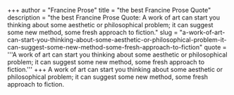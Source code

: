 +++
author = "Francine Prose"
title = "the best Francine Prose Quote"
description = "the best Francine Prose Quote: A work of art can start you thinking about some aesthetic or philosophical problem; it can suggest some new method, some fresh approach to fiction."
slug = "a-work-of-art-can-start-you-thinking-about-some-aesthetic-or-philosophical-problem-it-can-suggest-some-new-method-some-fresh-approach-to-fiction"
quote = '''A work of art can start you thinking about some aesthetic or philosophical problem; it can suggest some new method, some fresh approach to fiction.'''
+++
A work of art can start you thinking about some aesthetic or philosophical problem; it can suggest some new method, some fresh approach to fiction.
